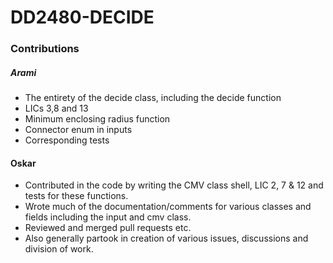 # DD2480-DECIDE

### Contributions

##### Arami
- The entirety of the decide class, including the decide function
- LICs 3,8 and 13
- Minimum enclosing radius function
- Connector enum in inputs
- Corresponding tests

#### Oskar
- Contributed in the code by writing the CMV class shell, LIC 2, 7 & 12 and tests for these functions. 
- Wrote much of the documentation/comments for various classes and fields including the input and cmv class. 
- Reviewed and merged pull requests etc.
- Also generally partook in creation of various issues, discussions and division of work.